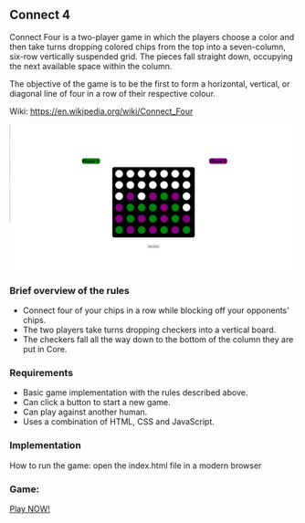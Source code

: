 ## Connect 4

Connect Four is a two-player game in which the players choose a color and then take turns dropping colored chips from the top into a seven-column, six-row vertically suspended grid. The pieces fall straight down, occupying the next available space within the column. 

The objective of the game is to be the first to form a horizontal, vertical, or diagonal line of four in a row of their respective colour.

Wiki: https://en.wikipedia.org/wiki/Connect_Four

![alt text](Images/Connect-Four.png)

### Brief overview of the rules

- Connect four of your chips in a row while blocking off your opponents' chips.
- The two players take turns dropping checkers into a vertical board.
- The checkers fall all the way down to the bottom of the column they are put in Core.


### Requirements

- Basic game implementation with the rules described above.
- Can click a button to start a new game.
- Can play against another human.
- Uses a combination of HTML, CSS and JavaScript.

### Implementation

How to run the game: open the index.html file in a modern browser 

### Game: 

[Play NOW!](https://shaman187.github.io/Project-1/)